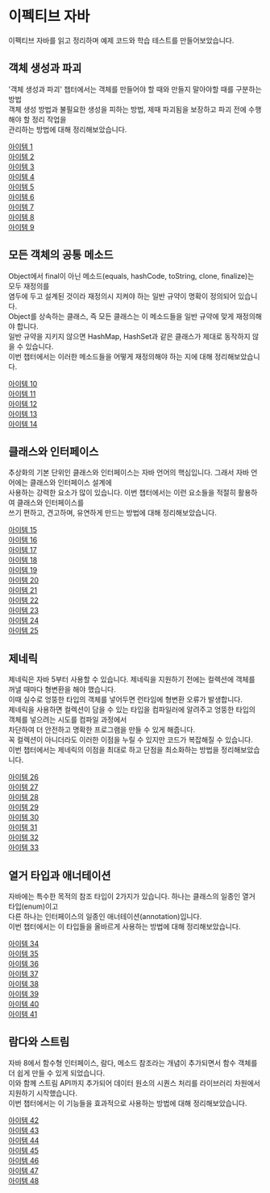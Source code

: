 # 이펙티브 자바

이펙티브 자바를 읽고 정리하며 예제 코드와 학습 테스트를 만들어보았습니다.    

## 객체 생성과 파괴

'객체 생성과 파괴' 챕터에서는 객체를 만들어야 할 때와 만들지 말아야할 때를 구분하는 방법         
객체 생성 방법과 불필요한 생성을 피하는 방법, 제때 파괴됨을 보장하고 파괴 전에 수행해야 할 정리 작업을         
관리하는 방법에 대해 정리해보았습니다.    


[아이템 1](https://github.com/320Hwany/EffectiveJava/blob/main/Item/chapter2/item1.md)       
[아이템 2](https://github.com/320Hwany/EffectiveJava/blob/main/Item/chapter2/item2.md)          
[아이템 3](https://github.com/320Hwany/EffectiveJava/blob/main/Item/chapter2/item3.md)              
[아이템 4](https://github.com/320Hwany/EffectiveJava/blob/main/Item/chapter2/item4.md)        
[아이템 5](https://github.com/320Hwany/EffectiveJava/blob/main/Item/chapter2/item5.md)        
[아이템 6](https://github.com/320Hwany/EffectiveJava/blob/main/Item/chapter2/item6.md)         
[아이템 7](https://github.com/320Hwany/EffectiveJava/blob/main/Item/chapter2/item7.md)         
[아이템 8](https://github.com/320Hwany/EffectiveJava/blob/main/Item/chapter2/item8.md)              
[아이템 9](https://github.com/320Hwany/EffectiveJava/blob/main/Item/chapter2/item9.md)           

## 모든 객체의 공통 메소드

Object에서 final이 아닌 메소드(equals, hashCode, toString, clone, finalize)는 모두 재정의를    
염두에 두고 설계된 것이라 재정의시 지켜야 하는 일반 규약이 명확이 정의되어 있습니다.    
Object를 상속하는 클래스, 즉 모든 클래스는 이 메소드들을 일반 규약에 맞게 재정의해야 합니다.   
일반 규약을 지키지 않으면 HashMap, HashSet과 같은 클래스가 제대로 동작하지 않을 수 있습니다.     
이번 챕터에서는 이러한 메소드들을 어떻게 재정의해야 하는 지에 대해 정리해보았습니다.      

[아이템 10](https://github.com/320Hwany/EffectiveJava/blob/main/Item/chapter3/item10.md)             
[아이템 11](https://github.com/320Hwany/EffectiveJava/blob/main/Item/chapter3/item11.md)         
[아이템 12](https://github.com/320Hwany/EffectiveJava/blob/main/Item/chapter3/item12.md)        
[아이템 13](https://github.com/320Hwany/EffectiveJava/blob/main/Item/chapter3/item13.md)         
[아이템 14](https://github.com/320Hwany/EffectiveJava/blob/main/Item/chapter3/item14.md)     

## 클래스와 인터페이스

추상화의 기본 단위인 클래스와 인터페이스는 자바 언어의 핵심입니다. 그래서 자바 언어에는 클래스와 인터페이스 설계에   
사용하는 강력한 요소가 많이 있습니다. 이번 챕터에서는 이런 요소들을 적절히 활용하여 클래스와 인터페이스를  
쓰기 편하고, 견고하며, 유연하게 만드는 방법에 대해 정리해보았습니다.    

[아이템 15](https://github.com/320Hwany/EffectiveJava/blob/main/Item/chapter4/item15.md)        
[아이템 16](https://github.com/320Hwany/EffectiveJava/blob/main/Item/chapter4/item16.md)        
[아이템 17](https://github.com/320Hwany/EffectiveJava/blob/main/Item/chapter4/item17.md)             
[아이템 18](https://github.com/320Hwany/EffectiveJava/blob/main/Item/chapter4/item18.md)                  
[아이템 19](https://github.com/320Hwany/EffectiveJava/blob/main/Item/chapter4/item19.md)                   
[아이템 20](https://github.com/320Hwany/EffectiveJava/blob/main/Item/chapter4/item20.md)                   
[아이템 21](https://github.com/320Hwany/EffectiveJava/blob/main/Item/chapter4/item21.md)                   
[아이템 22](https://github.com/320Hwany/EffectiveJava/blob/main/Item/chapter4/item22.md)                   
[아이템 23](https://github.com/320Hwany/EffectiveJava/blob/main/Item/chapter4/item23.md)                   
[아이템 24](https://github.com/320Hwany/EffectiveJava/blob/main/Item/chapter4/item24.md)                   
[아이템 25](https://github.com/320Hwany/EffectiveJava/blob/main/Item/chapter4/item25.md)               

## 제네릭

제네릭은 자바 5부터 사용할 수 있습니다. 제네릭을 지원하기 전에는 컬렉션에 객체를 꺼낼 때마다 형변환을 해야 했습니다.   
이때 실수로 엉뚱한 타입의 객체를 넣어두면 런타임에 형변환 오류가 발생합니다.    
제네릭을 사용하면 컬렉션이 담을 수 있는 타입을 컴파일러에 알려주고 엉뚱한 타입의 객체를 넣으려는 시도를 컴파일 과정에서   
차단하여 더 안전하고 명확한 프로그램을 만들 수 있게 해줍니다.   
꼭 컬렉션이 아니더라도 이러한 이점을 누릴 수 있지만 코드가 복잡해질 수 있습니다.  
이번 챕터에서는 제네릭의 이점을 최대로 하고 단점을 최소화하는 방법을 정리해보았습니다.       

[아이템 26](https://github.com/320Hwany/EffectiveJava/blob/main/Item/chapter5/item26.md)          
[아이템 27](https://github.com/320Hwany/EffectiveJava/blob/main/Item/chapter5/item27.md)          
[아이템 28](https://github.com/320Hwany/EffectiveJava/blob/main/Item/chapter5/item28.md)                
[아이템 29](https://github.com/320Hwany/EffectiveJava/blob/main/Item/chapter5/item29.md)                
[아이템 30](https://github.com/320Hwany/EffectiveJava/blob/main/Item/chapter5/item30.md)                
[아이템 31](https://github.com/320Hwany/EffectiveJava/blob/main/Item/chapter5/item31.md)                 
[아이템 32](https://github.com/320Hwany/EffectiveJava/blob/main/Item/chapter5/item32.md)                         
[아이템 33](https://github.com/320Hwany/EffectiveJava/blob/main/Item/chapter5/item33.md)                         

## 열거 타입과 애너테이션

자바에는 특수한 목적의 참조 타입이 2가지가 있습니다. 하나는 클래스의 일종인 열거 타입(enum)이고    
다른 하나는 인터페이스의 일종인 애너테이션(annotation)입니다.   
이번 챕터에서는 이 타입들을 올바르게 사용하는 방법에 대해 정리해보았습니다.   

[아이템 34](https://github.com/320Hwany/EffectiveJava/blob/main/Item/chapter6/item34.md)             
[아이템 35](https://github.com/320Hwany/EffectiveJava/blob/main/Item/chapter6/item35.md)                     
[아이템 36](https://github.com/320Hwany/EffectiveJava/blob/main/Item/chapter6/item36.md)                               
[아이템 37](https://github.com/320Hwany/EffectiveJava/blob/main/Item/chapter6/item37.md)                               
[아이템 38](https://github.com/320Hwany/EffectiveJava/blob/main/Item/chapter6/item38.md)                               
[아이템 39](https://github.com/320Hwany/EffectiveJava/blob/main/Item/chapter6/item39.md)                                
[아이템 40](https://github.com/320Hwany/EffectiveJava/blob/main/Item/chapter6/item40.md)                                          
[아이템 41](https://github.com/320Hwany/EffectiveJava/blob/main/Item/chapter6/item41.md)           

## 람다와 스트림

자바 8에서 함수형 인터페이스, 람다, 메소드 참조라는 개념이 추가되면서 함수 객체를 더 쉽게 만들 수 있게 되었습니다.        
이와 함께 스트림 API까지 추가되어 데이터 원소의 시퀀스 처리를 라이브러리 차원에서 지원하기 시작했습니다.    
이번 챕터에서는 이 기능들을 효과적으로 사용하는 방법에 대해 정리해보았습니다.        

[아이템 42](https://github.com/320Hwany/EffectiveJava/blob/main/Item/chapter7/item42.md)                    
[아이템 43](https://github.com/320Hwany/EffectiveJava/blob/main/Item/chapter7/item43.md)                           
[아이템 44](https://github.com/320Hwany/EffectiveJava/blob/main/Item/chapter7/item44.md)                     
[아이템 45](https://github.com/320Hwany/EffectiveJava/blob/main/Item/chapter7/item45.md)                                
[아이템 46](https://github.com/320Hwany/EffectiveJava/blob/main/Item/chapter7/item46.md)                                         
[아이템 47](https://github.com/320Hwany/EffectiveJava/blob/main/Item/chapter7/item47.md)                              
[아이템 48](https://github.com/320Hwany/EffectiveJava/blob/main/Item/chapter7/item48.md)                              